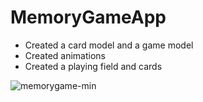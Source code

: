 # MemoryGameApp

- Сreated a card model and a game model
- Сreated animations
- Created a playing field and cards

![memorygame-min](https://user-images.githubusercontent.com/51968448/167389255-3515e2e4-7119-419b-be7e-14ddc87e8546.gif)

